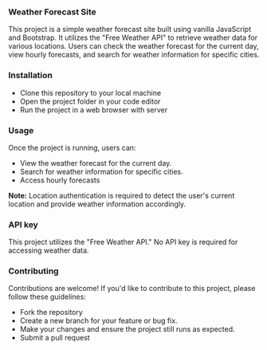 <h3>Weather Forecast Site</h3>
<div>
  This project is a simple weather forecast site built using vanilla JavaScript and Bootstrap. It utilizes the "Free Weather API" to retrieve weather data for various locations. Users can check the weather forecast for the current day, view hourly forecasts, and search for weather information for specific cities.
</div>
<h3>Installation</h3>
<ul>
  <li>Clone this repository to your local machine</li>
  <li>Open the project folder in your code editor</li>
  <li>Run the project in a web browser with server</li>
</ul>
<h3>Usage</h3>
Once the project is running, users can:
<ul>
  <li>View the weather forecast for the current day.</li>
  <li>Search for weather information for specific cities.</li>
  <li>Access hourly forecasts</li>
</ul>
<b>Note:</b> Location authentication is required to detect the user's current location and provide weather information accordingly.
<h3>API key</h3>
This project utilizes the "Free Weather API." No API key is required for accessing weather data.
<h3>Contributing</h3>
Contributions are welcome! If you'd like to contribute to this project, please follow these guidelines:
<ul>
  <li>Fork the repository</li>
  <li>Create a new branch for your feature or bug fix.</li>
  <li>Make your changes and ensure the project still runs as expected.</li>
  <li>Submit a pull request</li>
</ul>



